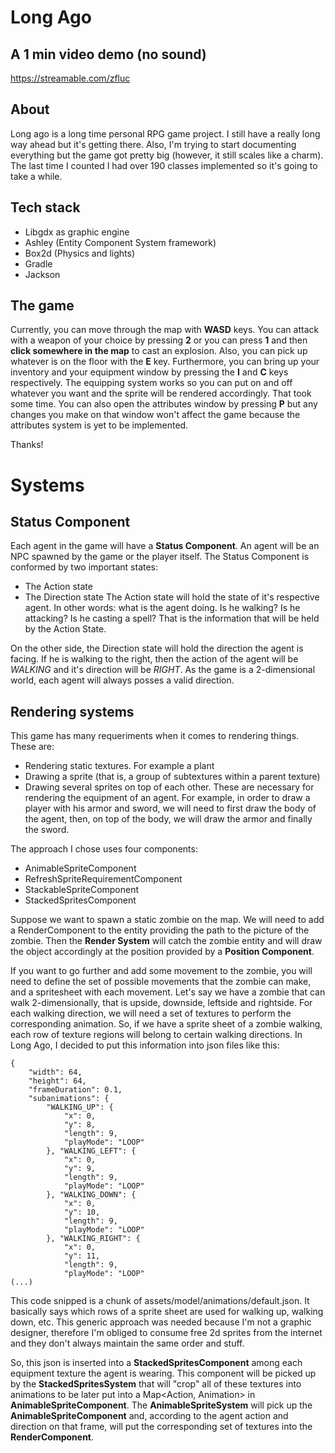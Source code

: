 # Long Ago

## A 1 min video demo (no sound)
https://streamable.com/zfluc

## About
Long ago is a long time personal RPG game project. I still have a really long way ahead but it's getting there. Also, I'm trying to start documenting everything but the game got pretty big (however, it still scales like a charm). The last time I counted I had over 190 classes implemented so it's going to take a while.

## Tech stack
* Libgdx as graphic engine
* Ashley (Entity Component System framework)
* Box2d (Physics and lights)
* Gradle
* Jackson

## The game
Currently, you can move through the map with **WASD** keys. You can attack with a weapon of your choice by pressing **2** or you can press **1** and then **click somewhere in the map** to cast an explosion. Also, you can pick up whatever is on the floor with the **E** key. Furthermore, you can bring up your inventory and your equipment window by pressing the **I** and **C** keys respectively. The equipping system works so you can put on and off whatever you want and the sprite will be rendered accordingly. That took some time. You can also open the attributes window by pressing **P** but any changes you make on that window won't affect the game because the attributes system is yet to be implemented.

Thanks!

# Systems
## Status Component
Each agent in the game will have a **Status Component**. An agent will be an NPC spawned by the game or the player itself. The Status Component is conformed by two important states:
* The Action state
* The Direction state
The Action state will hold the state of it's respective agent. In other words: what is the agent doing. Is he walking? Is he attacking? Is he casting a spell? That is the information that will be held by the Action State.

On the other side, the Direction state will hold the direction the agent is facing. If he is walking to the right, then the action of the agent will be *WALKING* and it's direction will be *RIGHT*. As the game is a 2-dimensional world, each agent will always posses a valid direction.


## Rendering systems
This game has many requeriments when it comes to rendering things. These are:
- Rendering static textures. For example a plant
- Drawing a sprite (that is, a group of subtextures within a parent texture)
- Drawing several sprites on top of each other. These are necessary for rendering the equipment of an agent. For example, in order to draw a player with his armor and sword, we will need to first draw the body of the agent, then, on top of the body, we will draw the armor and finally the sword.

The approach I chose uses four components:
* AnimableSpriteComponent
* RefreshSpriteRequirementComponent
* StackableSpriteComponent
* StackedSpritesComponent

Suppose we want to spawn a static zombie on the map. We will need to add a RenderComponent to the entity providing the path to the picture of the zombie. Then the **Render System** will catch the zombie entity and will draw the object accordingly at the position provided by a **Position Component**.

If you want to go further and add some movement to the zombie, you will need to define the set of possible movements that the zombie can make, and a spritesheet with each movement. Let's say we have a zombie that can walk 2-dimensionally, that is upside, downside, leftside and rightside. For each walking direction, we will need a set of textures to perform the corresponding animation. So, if we have a sprite sheet of a zombie walking, each row of texture regions will belong to certain walking directions. In Long Ago, I decided to put this information into json files like this:

```
{
	"width": 64,
	"height": 64,
	"frameDuration": 0.1,
	"subanimations": {
		"WALKING_UP": {
			"x": 0,
			"y": 8,
			"length": 9,
			"playMode": "LOOP"
		}, "WALKING_LEFT": {
			"x": 0,
			"y": 9,
			"length": 9,
			"playMode": "LOOP"
		}, "WALKING_DOWN": {
			"x": 0,
			"y": 10,
			"length": 9,
			"playMode": "LOOP"
		}, "WALKING_RIGHT": {
			"x": 0,
			"y": 11,
			"length": 9,
			"playMode": "LOOP"
(...)
```

This code snipped is a chunk of assets/model/animations/default.json. It basically says which rows of a sprite sheet are used for walking up, walking down, etc. This generic approach was needed because I'm not a graphic designer, therefore I'm obliged to consume free 2d sprites from the internet and they don't always maintain the same order and stuff.

So, this json is inserted into a **StackedSpritesComponent** among each equipment texture the agent is wearing. This component will be picked up by the **StackedSpritesSystem**  that will "crop" all of these textures into animations to be later put into a Map<Action, Animation> in **AnimableSpriteComponent**. The **AnimableSpriteSystem** will pick up the **AnimableSpriteComponent** and, according to the agent action and direction on that frame, will put the corresponding set of textures into the **RenderComponent**.